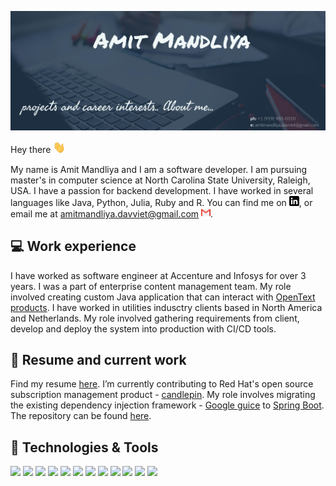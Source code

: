 ![Header](https://github.com/AmitMandliya/AmitMandliya/blob/main/banner.png "Header")

Hey there <img src="https://github.com/AmitMandliya/AmitMandliya/blob/main/wave.gif" width="20px">

My name is Amit Mandliya and I am a software developer. I am pursuing master's in computer science at North Carolina State University, Raleigh, USA. I have a passion for backend development. I have worked in several languages like Java, Python, Julia, Ruby and R. You can find me on [![LinkedIn][1.1]][1], or email me at amitmandliya.davviet@gmail.com [<img src="gmail.png" width="15">][2]. 

## 💻 Work experience

I have worked as software engineer at Accenture and Infosys for over 3 years. I was a part of enterprise content management team. My role involved creating custom Java application that can interact with [OpenText products](https://www.opentext.com/products-and-solutions/products/customer-experience-management). I have worked in utilities indusctry clients based in North America and Netherlands. My role involved gathering requirements from client, develop and deploy the system into production with CI/CD tools.

## 🔭 Resume and current work

Find my resume [here](https://drive.google.com/file/d/192sfe4r_xP5JVw2-ns22hC_vT7PJv1O_/view?usp=sharing). I’m currently contributing to Red Hat's open source subscription management product - [candlepin](https://www.candlepinproject.org/docs/candlepin/overview.html). My role involves migrating the existing dependency injection framework - [Google guice](https://github.com/google/guice) to [Spring Boot](https://spring.io/projects/spring-boot). 
The repository can be found [here](https://github.com/AmitMandliya/candlepin/tree/feature/spring_integration).

## 🔧 Technologies & Tools
![](https://img.shields.io/badge/OS-Linux-informational?style=flat&logo=linux&logoColor=white&color=2bbc8a)
![](https://img.shields.io/badge/Editor-IntelliJ_IDEA-informational?style=flat&logo=intellij-idea&logoColor=white&color=2bbc8a)
![](https://img.shields.io/badge/Code-Python-informational?style=flat&logo=python&logoColor=white&color=2bbc8a)
![](https://img.shields.io/badge/Code-Julia-informational?style=flat&logo=julia&logoColor=white&color=2bbc8a)
![](https://img.shields.io/badge/Code-Java-informational?style=flat&logo=java&logoColor=white&color=2bbc8a)
![](https://img.shields.io/badge/Code-Vue-informational?style=flat&logo=vue.js&logoColor=white&color=2bbc8a)
![](https://img.shields.io/badge/Shell-Bash-informational?style=flat&logo=gnu-bash&logoColor=white&color=2bbc8a)
![](https://img.shields.io/badge/framework-SpringBoot-informational?style=flat&logo=spring&logoColor=white&color=2bbc8a)
![](https://img.shields.io/badge/Tools-Vagrant-informational?style=flat&logo=vagrant&logoColor=white&color=2bbc8a)
![](https://img.shields.io/badge/Tools-PostgreSQL-informational?style=flat&logo=postgresql&logoColor=white&color=2bbc8a)
![](https://img.shields.io/badge/Tools-StreamServe-informational?style=flat&logo=StreamServe&logoColor=white&color=2bbc8a)
![](https://img.shields.io/badge/Tools-Processing-informational?style=flat&logo=Processing&logoColor=white&color=2bbc8a)



<!-- icons without padding -->

[1.1]: https://github.com/AmitMandliya/AmitMandliya/blob/main/linkedin.png
[1.2]: https://github.com/AmitMandliya/AmitMandliya/blob/main/gmail.png
<!-- links to your social media accounts -->

[1]: https://www.linkedin.com/in/amitmandliya/
[2]: mailto:amitmandliya.davviet@gmail.com

<!--
**AmitMandliya/AmitMandliya** is a ✨ _special_ ✨ repository because its `README.md` (this file) appears on your GitHub profile.

Here are some ideas to get you started:

- 🔭 I’m currently working on ...
- 🌱 I’m currently learning ...
- 👯 I’m looking to collaborate on ...
- 🤔 I’m looking for help with ...
- 💬 Ask me about ...
- 📫 How to reach me: ...
- 😄 Pronouns: ...
- ⚡ Fun fact: ...
-->
